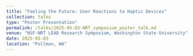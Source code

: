 ```yaml
---
title: "Feeling the Future: User Reactions to Haptic Devices"
collection: talks
type: "Poster Presentation"
permalink: /talks/2025-05-03-NRT_symposium_poster_talk.md
venue: "NSF-NRT LEAD Research Symposium, Washington State University"
date: 2025-05-03
location: "Pullman, WA"
---
```

<!--
[More information here](http://example2.com)

This is a description of your talk, which is a markdown files that can be all markdown-ified like any other post. Yay markdown!
